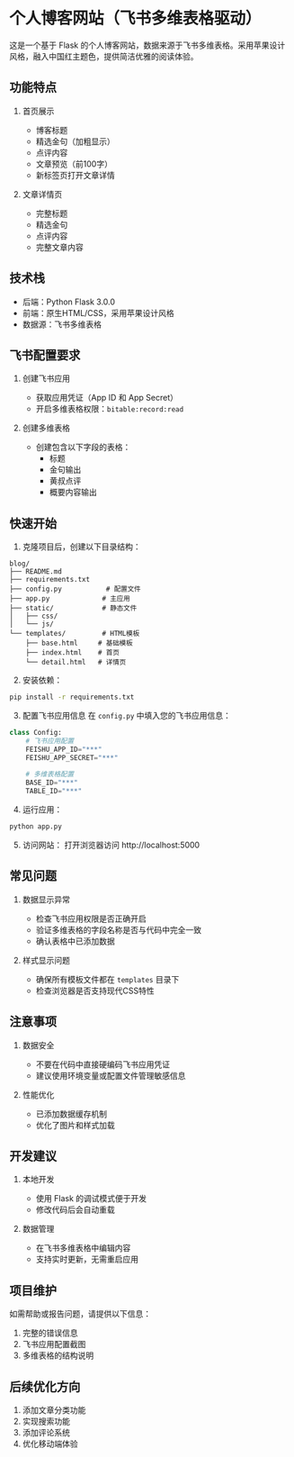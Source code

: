 # 个人博客网站（飞书多维表格驱动）

这是一个基于 Flask 的个人博客网站，数据来源于飞书多维表格。采用苹果设计风格，融入中国红主题色，提供简洁优雅的阅读体验。

## 功能特点

1. 首页展示
   - 博客标题
   - 精选金句（加粗显示）
   - 点评内容
   - 文章预览（前100字）
   - 新标签页打开文章详情

2. 文章详情页
   - 完整标题
   - 精选金句
   - 点评内容
   - 完整文章内容

## 技术栈

- 后端：Python Flask 3.0.0
- 前端：原生HTML/CSS，采用苹果设计风格
- 数据源：飞书多维表格

## 飞书配置要求

1. 创建飞书应用
   - 获取应用凭证（App ID 和 App Secret）
   - 开启多维表格权限：`bitable:record:read`

2. 创建多维表格
   - 创建包含以下字段的表格：
     * 标题
     * 金句输出
     * 黄叔点评
     * 概要内容输出

## 快速开始

1. 克隆项目后，创建以下目录结构：
```
blog/
├── README.md
├── requirements.txt
├── config.py           # 配置文件
├── app.py             # 主应用
├── static/            # 静态文件
│   ├── css/
│   └── js/
└── templates/         # HTML模板
    ├── base.html     # 基础模板
    ├── index.html    # 首页
    └── detail.html   # 详情页
```

2. 安装依赖：
```bash
pip install -r requirements.txt
```

3. 配置飞书应用信息
在 `config.py` 中填入您的飞书应用信息：
```python
class Config:
    # 飞书应用配置
    FEISHU_APP_ID="***"
    FEISHU_APP_SECRET="***"
    
    # 多维表格配置
    BASE_ID="***"
    TABLE_ID="***"
```

4. 运行应用：
```bash
python app.py
```

5. 访问网站：
打开浏览器访问 http://localhost:5000

## 常见问题

1. 数据显示异常
   - 检查飞书应用权限是否正确开启
   - 验证多维表格的字段名称是否与代码中完全一致
   - 确认表格中已添加数据

2. 样式显示问题
   - 确保所有模板文件都在 `templates` 目录下
   - 检查浏览器是否支持现代CSS特性

## 注意事项

1. 数据安全
   - 不要在代码中直接硬编码飞书应用凭证
   - 建议使用环境变量或配置文件管理敏感信息

2. 性能优化
   - 已添加数据缓存机制
   - 优化了图片和样式加载

## 开发建议

1. 本地开发
   - 使用 Flask 的调试模式便于开发
   - 修改代码后会自动重载

2. 数据管理
   - 在飞书多维表格中编辑内容
   - 支持实时更新，无需重启应用

## 项目维护

如需帮助或报告问题，请提供以下信息：
1. 完整的错误信息
2. 飞书应用配置截图
3. 多维表格的结构说明

## 后续优化方向

1. 添加文章分类功能
2. 实现搜索功能
3. 添加评论系统
4. 优化移动端体验
